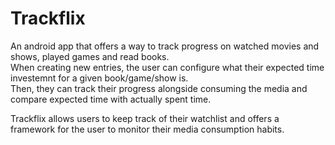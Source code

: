 # Trackflix

An android app that offers a way to track progress on watched movies and shows, played games and read books.  
When creating new entries, the user can configure what their expected time investemnt for a given book/game/show is.  
Then, they can track their progress alongside consuming the media and compare expected time with actually spent time.
  
Trackflix allows users to keep track of their watchlist and offers a framework for the user to monitor their media consumption habits.
